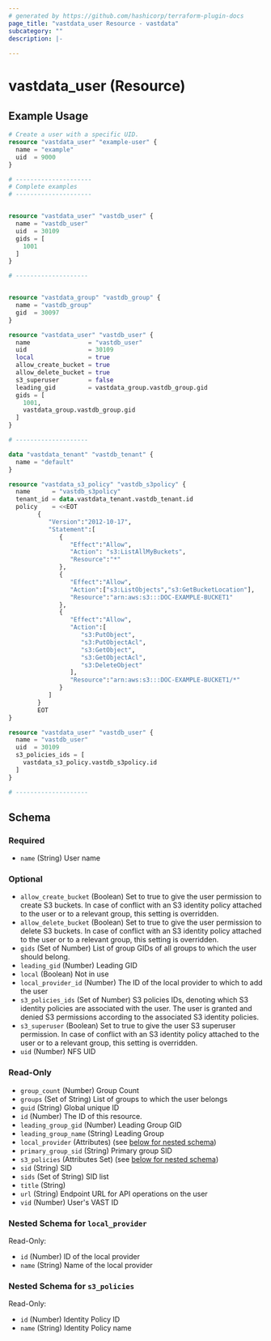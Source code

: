 ```yaml
---
# generated by https://github.com/hashicorp/terraform-plugin-docs
page_title: "vastdata_user Resource - vastdata"
subcategory: ""
description: |-
  
---
```


# vastdata_user (Resource)



## Example Usage

```terraform
# Create a user with a specific UID.
resource "vastdata_user" "example-user" {
  name = "example"
  uid  = 9000
}

# ---------------------
# Complete examples
# ---------------------


resource "vastdata_user" "vastdb_user" {
  name = "vastdb_user"
  uid  = 30109
  gids = [
    1001
  ]
}

# --------------------


resource "vastdata_group" "vastdb_group" {
  name = "vastdb_group"
  gid  = 30097
}

resource "vastdata_user" "vastdb_user" {
  name                = "vastdb_user"
  uid                 = 30109
  local               = true
  allow_create_bucket = true
  allow_delete_bucket = true
  s3_superuser        = false
  leading_gid         = vastdata_group.vastdb_group.gid
  gids = [
    1001,
    vastdata_group.vastdb_group.gid
  ]
}

# --------------------

data "vastdata_tenant" "vastdb_tenant" {
  name = "default"
}

resource "vastdata_s3_policy" "vastdb_s3policy" {
  name      = "vastdb_s3policy"
  tenant_id = data.vastdata_tenant.vastdb_tenant.id
  policy    = <<EOT
        {
           "Version":"2012-10-17",
           "Statement":[
              {
                 "Effect":"Allow",
                 "Action": "s3:ListAllMyBuckets",
                 "Resource":"*"
              },
              {
                 "Effect":"Allow",
                 "Action":["s3:ListObjects","s3:GetBucketLocation"],
                 "Resource":"arn:aws:s3:::DOC-EXAMPLE-BUCKET1"
              },
              {
                 "Effect":"Allow",
                 "Action":[
                    "s3:PutObject",
                    "s3:PutObjectAcl",
                    "s3:GetObject",
                    "s3:GetObjectAcl",
                    "s3:DeleteObject"
                 ],
                 "Resource":"arn:aws:s3:::DOC-EXAMPLE-BUCKET1/*"
              }
           ]
        }
        EOT
}

resource "vastdata_user" "vastdb_user" {
  name = "vastdb_user"
  uid  = 30109
  s3_policies_ids = [
    vastdata_s3_policy.vastdb_s3policy.id
  ]
}

# --------------------
```

<!-- schema generated by tfplugindocs -->
## Schema

### Required

- `name` (String) User name

### Optional

- `allow_create_bucket` (Boolean) Set to true to give the user permission to create S3 buckets. In case of conflict with an S3 identity policy attached to the user or to a relevant group, this setting is overridden.
- `allow_delete_bucket` (Boolean) Set to true to give the user permission to delete S3 buckets. In case of conflict with an S3 identity policy attached to the user or to a relevant group, this setting is overridden.
- `gids` (Set of Number) List of group GIDs of all groups to which the user should belong.
- `leading_gid` (Number) Leading GID
- `local` (Boolean) Not in use
- `local_provider_id` (Number) The ID of the local provider to which to add the user
- `s3_policies_ids` (Set of Number) S3 policies IDs, denoting which S3 identity policies are associated with the user. The user is granted and denied S3 permissions according to the associated S3 identity policies.
- `s3_superuser` (Boolean) Set to true to give the user S3 superuser permission. In case of conflict with an S3 identity policy attached to the user or to a relevant group, this setting is overridden.
- `uid` (Number) NFS UID

### Read-Only

- `group_count` (Number) Group Count
- `groups` (Set of String) List of groups to which the user belongs
- `guid` (String) Global unique ID
- `id` (Number) The ID of this resource.
- `leading_group_gid` (Number) Leading Group GID
- `leading_group_name` (String) Leading Group
- `local_provider` (Attributes) (see [below for nested schema](#nestedatt--local_provider))
- `primary_group_sid` (String) Primary group SID
- `s3_policies` (Attributes Set) (see [below for nested schema](#nestedatt--s3_policies))
- `sid` (String) SID
- `sids` (Set of String) SID list
- `title` (String)
- `url` (String) Endpoint URL for API operations on the user
- `vid` (Number) User's VAST ID

<a id="nestedatt--local_provider"></a>
### Nested Schema for `local_provider`

Read-Only:

- `id` (Number) ID of the local provider
- `name` (String) Name of the local provider


<a id="nestedatt--s3_policies"></a>
### Nested Schema for `s3_policies`

Read-Only:

- `id` (Number) Identity Policy ID
- `name` (String) Identity Policy name
